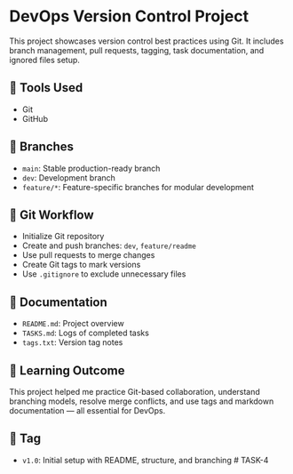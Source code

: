 # DevOps Version Control Project

This project showcases version control best practices using Git. It includes branch management, pull requests, tagging, task documentation, and ignored files setup.

## 🔧 Tools Used
- Git
- GitHub

## 📁 Branches
- `main`: Stable production-ready branch
- `dev`: Development branch
- `feature/*`: Feature-specific branches for modular development

## 🔀 Git Workflow
- Initialize Git repository
- Create and push branches: `dev`, `feature/readme`
- Use pull requests to merge changes
- Create Git tags to mark versions
- Use `.gitignore` to exclude unnecessary files

## 📝 Documentation
- `README.md`: Project overview
- `TASKS.md`: Logs of completed tasks
- `tags.txt`: Version tag notes

## 🧠 Learning Outcome
This project helped me practice Git-based collaboration, understand branching models, resolve merge conflicts, and use tags and markdown documentation — all essential for DevOps.

## 📌 Tag
- `v1.0`: Initial setup with README, structure, and branching
#   T A S K - 4  
 